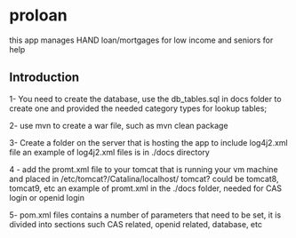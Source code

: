 # proloan

this app manages HAND loan/mortgages for low income and seniors for help

## Introduction
1- You need to create the database, use the db_tables.sql in docs folder to create one and provided the needed category types for lookup tables;

2- use mvn to create a war file, such as
mvn clean package

3- Create a folder on the server that is hosting the app to include log4j2.xml file
an example of log4j2.xml files is in ./docs directory

4 - add the promt.xml file to your tomcat that is running your vm machine and placed 
in /etc/tomcat?/Catalina/localhost/
tomcat? could be tomcat8, tomcat9, etc
an example of promt.xml in the ./docs folder, needed for CAS login or openid login

5- pom.xml files contains a number of parameters that need to be set, it is divided
into sections such CAS related, openid related, database, etc





 